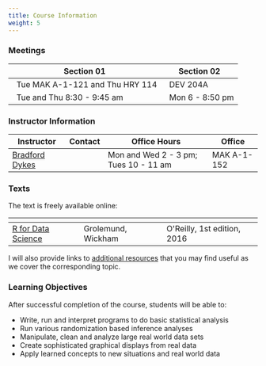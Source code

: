```yaml
---
title: Course Information
weight: 5
---
```


### Meetings

Section 01     | Section 02          
------------------|-------------------
<font color="#0065a4"><i class="fas fa-university fa-lg"></i></font> &nbsp; Tue MAK A-1-121 and Thu HRY 114         | <font color="#0065a4"><i class="fas fa-city"></i></font> &nbsp; DEV 204A
<font color="#0065a4"><i class="fas fa-calendar-alt fa-lg"></i></font> &nbsp; Tue and Thu 8:30 - 9:45 am               | <font color="#0065a4"><i class="fas fa-calendar-alt fa-lg"></i></font> &nbsp; Mon 6 - 8:50 pm

### Instructor Information

Instructor     | Contact          | Office Hours    | Office      
------------------|-------------------|------------------|------------------
[Bradford Dykes](https://dykesb.github.io) | <a href="mailto:dykesb@gvsu.edu" title="email"><i class="fas fa-envelope-square"></i></a> &nbsp; <a href="https://github.com/dykesb" title="GitHub"><i class="fab fa-github-square"></i></a> | Mon and Wed 2 - 3 pm; Tues 10 - 11 am | MAK A-1-152

<!-- &nbsp; <a href="https://twitter.com/bradforddykes" title="Twitter"><i class="fab fa-twitter-square"></i></a> --> 

### Texts

The text is freely available online:

 <span></span>     | <span></span> | <span></span> 
-----------|---------------------------------|----------------------------------
[R for Data Science](http://r4ds.had.co.nz/) | Grolemund, Wickham | O'Reilly, 1st edition, 2016

I will also provide links to [additional resources](/resources) that you may find useful as we cover the corresponding topic.

### Learning Objectives

After successful completion of the course, students will be able to:

  - Write, run and interpret programs to do basic statistical analysis
  - Run various randomization based inference analyses
  - Manipulate, clean and analyze large real world data sets
  - Create sophisticated graphical displays from real data
  - Apply learned concepts to new situations and real world data